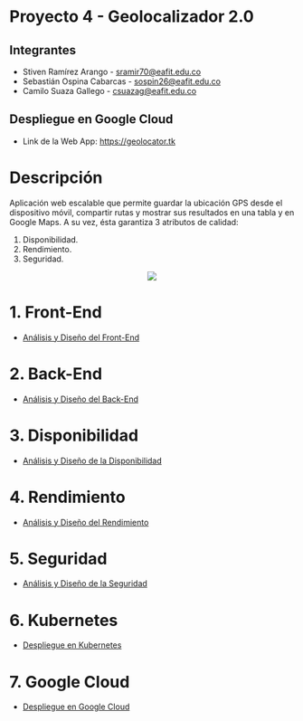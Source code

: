 # Proyecto 4 - Geolocalizador 2.0

## Integrantes 

- Stiven Ramírez Arango - sramir70@eafit.edu.co
- Sebastián Ospina Cabarcas - sospin26@eafit.edu.co
- Camilo Suaza Gallego - csuazag@eafit.edu.co

## Despliegue en Google Cloud

- Link de la Web App: https://geolocator.tk

# Descripción

Aplicación web escalable que permite guardar la ubicación GPS desde el dispositivo móvil, compartir rutas y mostrar sus resultados en una tabla y en Google Maps. A su vez, ésta garantiza 3 atributos de calidad:

1. Disponibilidad.
2. Rendimiento.
3. Seguridad.

<p align="center">
<img src="https://user-images.githubusercontent.com/31974084/58973004-85b25300-8784-11e9-8636-00f38b8a5cbc.png">
</p>

# 1. Front-End

* [Análisis y Diseño del Front-End](analisis_diseno_frontend.md)

# 2. Back-End

* [Análisis y Diseño del Back-End](analisis_diseno_backend.md)

# 3. Disponibilidad

* [Análisis y Diseño de la Disponibilidad](analisis_diseno_disponibilidad.md)

# 4. Rendimiento

* [Análisis y Diseño del Rendimiento](analisis_diseno_rendimiento.md)

# 5. Seguridad

* [Análisis y Diseño de la Seguridad](analisis_diseno_seguridad.md)

# 6. Kubernetes

* [Despliegue en Kubernetes](deploy_on_kubernetes.md)

# 7. Google Cloud

* [Despliegue en Google Cloud](deploy_on_google_cloud.md)
